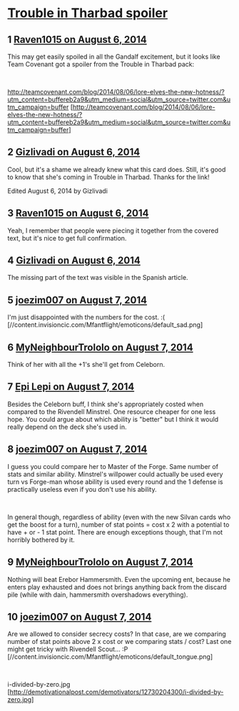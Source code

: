 # [Trouble in Tharbad spoiler](https://community.fantasyflightgames.com/topic/112619-trouble-in-tharbad-spoiler/)

## 1 [Raven1015 on August 6, 2014](https://community.fantasyflightgames.com/topic/112619-trouble-in-tharbad-spoiler/?do=findComment&comment=1186219)

This may get easily spoiled in all the Gandalf excitement, but it looks like Team Covenant got a spoiler from the Trouble in Tharbad pack: 

 

http://teamcovenant.com/blog/2014/08/06/lore-elves-the-new-hotness/?utm_content=buffereb2a9&utm_medium=social&utm_source=twitter.com&utm_campaign=buffer [http://teamcovenant.com/blog/2014/08/06/lore-elves-the-new-hotness/?utm_content=buffereb2a9&utm_medium=social&utm_source=twitter.com&utm_campaign=buffer]

## 2 [Gizlivadi on August 6, 2014](https://community.fantasyflightgames.com/topic/112619-trouble-in-tharbad-spoiler/?do=findComment&comment=1186238)

Cool, but it's a shame we already knew what this card does. Still, it's good to know that she's coming in Trouble in Tharbad. Thanks for the link!

Edited August 6, 2014 by Gizlivadi

## 3 [Raven1015 on August 6, 2014](https://community.fantasyflightgames.com/topic/112619-trouble-in-tharbad-spoiler/?do=findComment&comment=1186248)

Yeah, I remember that people were piecing it together from the covered text, but it's nice to get full confirmation.

## 4 [Gizlivadi on August 6, 2014](https://community.fantasyflightgames.com/topic/112619-trouble-in-tharbad-spoiler/?do=findComment&comment=1186308)

The missing part of the text was visible in the Spanish article.

## 5 [joezim007 on August 7, 2014](https://community.fantasyflightgames.com/topic/112619-trouble-in-tharbad-spoiler/?do=findComment&comment=1187554)

I'm just disappointed with the numbers for the cost. :( [//content.invisioncic.com/Mfantflight/emoticons/default_sad.png]

## 6 [MyNeighbourTrololo on August 7, 2014](https://community.fantasyflightgames.com/topic/112619-trouble-in-tharbad-spoiler/?do=findComment&comment=1187558)

Think of her with all the +1's she'll get from Celeborn.

## 7 [Epi Lepi on August 7, 2014](https://community.fantasyflightgames.com/topic/112619-trouble-in-tharbad-spoiler/?do=findComment&comment=1187621)

Besides the Celeborn buff, I think she's appropriately costed when compared to the Rivendell Minstrel. One resource cheaper for one less hope. You could argue about which ability is "better" but I think it would really depend on the deck she's used in.

## 8 [joezim007 on August 7, 2014](https://community.fantasyflightgames.com/topic/112619-trouble-in-tharbad-spoiler/?do=findComment&comment=1187681)

I guess you could compare her to Master of the Forge. Same number of stats and similar ability. Minstrel's willpower could actually be used every turn vs Forge-man whose ability is used every round and the 1 defense is practically useless even if you don't use his ability.

 

In general though, regardless of ability (even with the new Silvan cards who get the boost for a turn), number of stat points = cost x 2 with a potential to have + or - 1 stat point. There are enough exceptions though, that I'm not horribly bothered by it.

## 9 [MyNeighbourTrololo on August 7, 2014](https://community.fantasyflightgames.com/topic/112619-trouble-in-tharbad-spoiler/?do=findComment&comment=1187688)

Nothing will beat Erebor Hammersmith. Even the upcoming ent, because he enters play exhausted and does not brings anything back from the discard pile (while with dain, hammersmith overshadows everything).

## 10 [joezim007 on August 7, 2014](https://community.fantasyflightgames.com/topic/112619-trouble-in-tharbad-spoiler/?do=findComment&comment=1187705)

Are we allowed to consider secrecy costs? In that case, are we comparing number of stat points above 2 x cost or we comparing stats / cost? Last one might get tricky with Rivendell Scout... :P [//content.invisioncic.com/Mfantflight/emoticons/default_tongue.png]

 

i-divided-by-zero.jpg [http://demotivationalpost.com/demotivators/12730204300/i-divided-by-zero.jpg]


